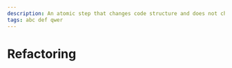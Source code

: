 ```yaml
---
description: An atomic step that changes code structure and does not change behavior.
tags: abc def qwer
---
```


# Refactoring

